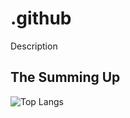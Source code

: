 # .github
Description

## The Summing Up

![Top Langs](https://github-readme-stats.vercel.app/api/top-langs/?username=TBS-Software&layout=compact)
